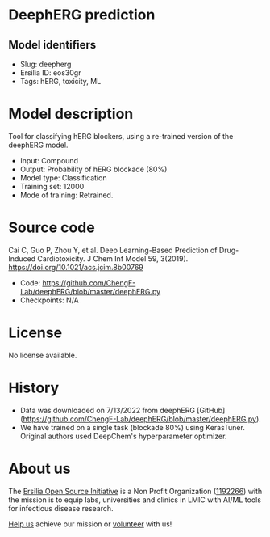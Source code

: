 # DeephERG prediction
## Model identifiers
- Slug: deepherg
- Ersilia ID: eos30gr
- Tags: hERG, toxicity, ML

# Model description
Tool for classifying hERG blockers, using a re-trained version of the deephERG model. 
- Input: Compound
- Output: Probability of hERG blockade (80%) 
- Model type: Classification
- Training set: 12000
- Mode of training: Retrained.

# Source code
Cai C, Guo P, Zhou Y, et al. Deep Learning-Based Prediction of Drug-Induced Cardiotoxicity. J Chem Inf Model 59, 3(2019). https://doi.org/10.1021/acs.jcim.8b00769

- Code: https://github.com/ChengF-Lab/deephERG/blob/master/deephERG.py
- Checkpoints: N/A

# License
No license available. 

# History 
- Data was downloaded on 7/13/2022 from deephERG [GitHub] (https://github.com/ChengF-Lab/deephERG/blob/master/deephERG.py). 
- We have trained on a single task (blockade 80%) using KerasTuner. Original authors used DeepChem's hyperparameter optimizer.

# About us
The [Ersilia Open Source Initiative](https://ersilia.io) is a Non Profit Organization ([1192266](https://register-of-charities.charitycommission.gov.uk/charity-search/-/charity-details/5170657/full-print)) with the mission is to equip labs, universities and clinics in LMIC with AI/ML tools for infectious disease research.

[Help us](https://www.ersilia.io/donate) achieve our mission or [volunteer](https://www.ersilia.io/volunteer) with us!
